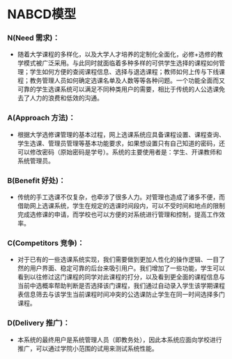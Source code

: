 # NABCD模型
### N(Need 需求)：
- 随着大学课程的多样化，以及大学人才培养的定制化全面化，必修+选修的教学模式被广泛采用。与此同时就面临着多种多样的可供学生选择的课程如何管理；学生如何方便的查阅课程信息、选择与退选课程；教师如何上传与下线课程；教务管理人员如何确定选课名单及人数等等各种问题。一个功能全面而又可靠的学生选课系统可以满足不同种类用户的需要，相比于传统的人公选课免去了人力的浪费和低效的沟通。
### A(Approach 方法)：
- 根据大学选修课管理的基本过程，网上选课系统应具备课程设置、课程查询、学生选课、管理员管理等基本功能要求，如果想设置只有自己知道的密码，还可以修改密码（原始密码是学号）。系统的主要使用者是：学生、开课教师和系统管理员。
### B(Benefit 好处)：
- 传统的手工选课不仅复杂，也牵涉了很多人力。对管理也造成了诸多不便，而借助网上选课系统，学生在规定的选课时间段内，可以不受时间和地点的限制完成选修课的申请，而学校也可以方便的对系统进行管理和控制，提高工作效率。
### C(Competitors 竞争)：
- 对于已有的一些选课系统实现，我们需要做到更加人性化的操作逻辑、一目了然的用户界面、稳定可靠的后台来吸引用户。我们增加了一些功能，学生可以看到以往修过这门课程的同学对此课程的打分，以及看到更全面的课程信息与当前中选概率帮助判断是否选择该门课程，我们通过自动录入学生该学期课程表信息筛去与该学生当前课程时间冲突的公选课防止学生在同一时间选择多门课程。
### D(Delivery 推广)：
- 本系统的最终用户是系统管理人员（即教务处），因此本系统应面向学校进行推广，可以通过学院小范围的试用来测试系统性能。